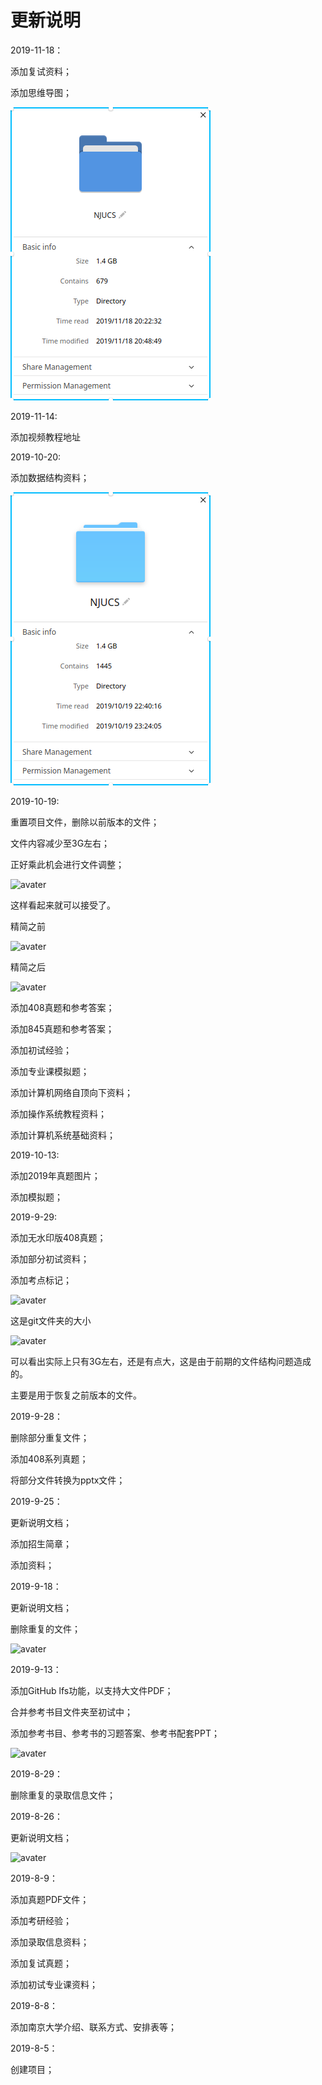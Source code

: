 # 更新说明

2019-11-18：

添加复试资料；

添加思维导图；

![avater](./img/20191118文件大小.png)

2019-11-14:

添加视频教程地址

2019-10-20:

添加数据结构资料；

![avater](./img/20191020文件大小.png)

2019-10-19:

重置项目文件，删除以前版本的文件；

文件内容减少至3G左右；

正好乘此机会进行文件调整；

![avater](./img/20191019文件大小.png)

这样看起来就可以接受了。

精简之前

![avater](./img/精简之前.png)

精简之后

![avater](./img/精简之后.png)

添加408真题和参考答案；

添加845真题和参考答案；

添加初试经验；

添加专业课模拟题；

添加计算机网络自顶向下资料；

添加操作系统教程资料；

添加计算机系统基础资料；

2019-10-13:

添加2019年真题图片；

添加模拟题；

2019-9-29:

添加无水印版408真题；

添加部分初试资料；

添加考点标记；

![avater](./img/20190929文件大小.png)

这是git文件夹的大小

![avater](./img/git文件夹大小.png)

可以看出实际上只有3G左右，还是有点大，这是由于前期的文件结构问题造成的。

主要是用于恢复之前版本的文件。

2019-9-28：

删除部分重复文件；

添加408系列真题；

将部分文件转换为pptx文件；

2019-9-25：

更新说明文档；

添加招生简章；

添加资料；

2019-9-18：

更新说明文档；

删除重复的文件；

![avater](./img/20190918文件大小.PNG)

2019-9-13：

添加GitHub lfs功能，以支持大文件PDF；

合并参考书目文件夹至初试中；

添加参考书目、参考书的习题答案、参考书配套PPT；

![avater](./img/20190913文件大小.PNG)

2019-8-29：

删除重复的录取信息文件；

2019-8-26：

更新说明文档；

![avater](./img/20190826文件大小.PNG)

2019-8-9：

添加真题PDF文件；

添加考研经验；

添加录取信息资料；

添加复试真题；

添加初试专业课资料；

2019-8-8：

添加南京大学介绍、联系方式、安排表等；

2019-8-5：

创建项目；